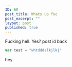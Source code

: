 ```yaml
---
ID: 60
post_title: Whats up fuc
post_excerpt: ""
layout: post
published: true
---
```


Fucking hell. Yes? post id back

```js
var test = "whtdddslkjlkj"
```

hey